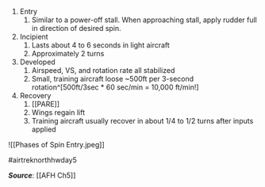 1. Entry
	1. Similar to a power-off stall. When approaching stall, apply rudder full in direction of desired spin.
2. Incipient
	1. Lasts about 4 to 6 seconds in light aircraft
	2. Approximately 2 turns
3. Developed 
	1. Airspeed, VS, and rotation rate all stabilized
	2. Small, training aircraft loose ~500ft per 3-second rotation^[500ft/3sec * 60 sec/min = 10,000 ft/min!]
4. Recovery
	1. [[PARE]]
	2. Wings regain lift
	3. Training aircraft usually recover in about 1/4 to 1/2 turns after inputs applied

![[Phases of Spin Entry.jpeg]]

#airtreknorthhwday5 

***Source***: [[AFH Ch5]]